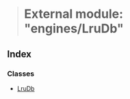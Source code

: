 > # External module: "engines/LruDb"

## Index

### Classes

* [LruDb](../classes/_engines_lrudb_.lrudb.md)